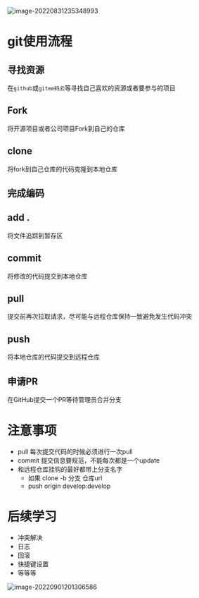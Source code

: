 ![image-20220831235348993](git.assets/image-20220831235348993.png)

# git使用流程

## 寻找资源

在`github`或`gitee码云`等寻找自己喜欢的资源或者要参与的项目  

## Fork	

将开源项目或者公司项目Fork到自己的仓库

## clone

将fork到自己仓库的代码克隆到本地仓库

## 完成编码

## add .

将文件追踪到暂存区

## commit

将修改的代码提交到本地仓库

## pull

提交前再次拉取请求，尽可能与远程仓库保持一致避免发生代码冲突

## push

将本地仓库的代码提交到远程仓库

## 申请PR

在GitHub提交一个PR等待管理员合并分支

# 注意事项

- pull	每次提交代码的时候必须进行一次pull
- commit 提交信息要规范，不能每次都是一个update
- 和远程仓库挂钩的最好都带上分支名字
  - 如果 clone -b 分支 仓库url
  - push origin develop:develop

# 后续学习

- 冲突解决
- 日志
- 回滚
- 快捷键设置
- 等等等

![image-20220901201306586](C:\Users\86188\AppData\Roaming\Typora\typora-user-images\image-20220901201306586.png)